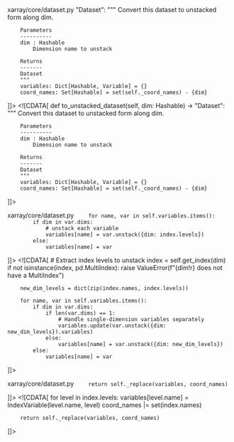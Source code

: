 <change>
<file change-number-for-this-file="1">xarray/core/dataset.py</file>
<original line-count="14" no-ellipsis="true"><![CDATA[
    def to_unstacked_dataset(self, dim: Hashable) -> "Dataset":
        """
        Convert this dataset to unstacked form along dim.

        Parameters
        ----------
        dim : Hashable
            Dimension name to unstack

        Returns
        -------
        Dataset
        """
        variables: Dict[Hashable, Variable] = {}
        coord_names: Set[Hashable] = set(self._coord_names) - {dim}

]]></original>
<modified no-ellipsis="true"><![CDATA[
    def to_unstacked_dataset(self, dim: Hashable) -> "Dataset":
        """
        Convert this dataset to unstacked form along dim.

        Parameters
        ----------
        dim : Hashable
            Dimension name to unstack

        Returns
        -------
        Dataset
        """
        variables: Dict[Hashable, Variable] = {}
        coord_names: Set[Hashable] = set(self._coord_names) - {dim}

]]></modified>
</change>

<change>
<file change-number-for-this-file="2">xarray/core/dataset.py</file>
<original line-count="14" no-ellipsis="true"><![CDATA[
        # Extract index levels to unstack
        index = self.get_index(dim)
        if not isinstance(index, pd.MultiIndex):
            raise ValueError(f"{dim!r} does not have a MultiIndex")

        for name, var in self.variables.items():
            if dim in var.dims:
                # unstack each variable
                variables[name] = var.unstack({dim: index.levels})
            else:
                variables[name] = var

]]></original>
<modified no-ellipsis="true"><![CDATA[
        # Extract index levels to unstack
        index = self.get_index(dim)
        if not isinstance(index, pd.MultiIndex):
            raise ValueError(f"{dim!r} does not have a MultiIndex")

        new_dim_levels = dict(zip(index.names, index.levels))

        for name, var in self.variables.items():
            if dim in var.dims:
                if len(var.dims) == 1:
                    # Handle single-dimension variables separately
                    variables.update(var.unstack({dim: new_dim_levels}).variables)
                else:
                    variables[name] = var.unstack({dim: new_dim_levels})
            else:
                variables[name] = var

]]></modified>
</change>

<change>
<file change-number-for-this-file="3">xarray/core/dataset.py</file>
<original line-count="7" no-ellipsis="true"><![CDATA[
        for level in index.levels:
            variables[level.name] = IndexVariable(level.name, level)
        coord_names |= set(index.names)

        return self._replace(variables, coord_names)
]]></original>
<modified no-ellipsis="true"><![CDATA[
        for level in index.levels:
            variables[level.name] = IndexVariable(level.name, level)
        coord_names |= set(index.names)

        return self._replace(variables, coord_names)
]]></modified>
</change>
